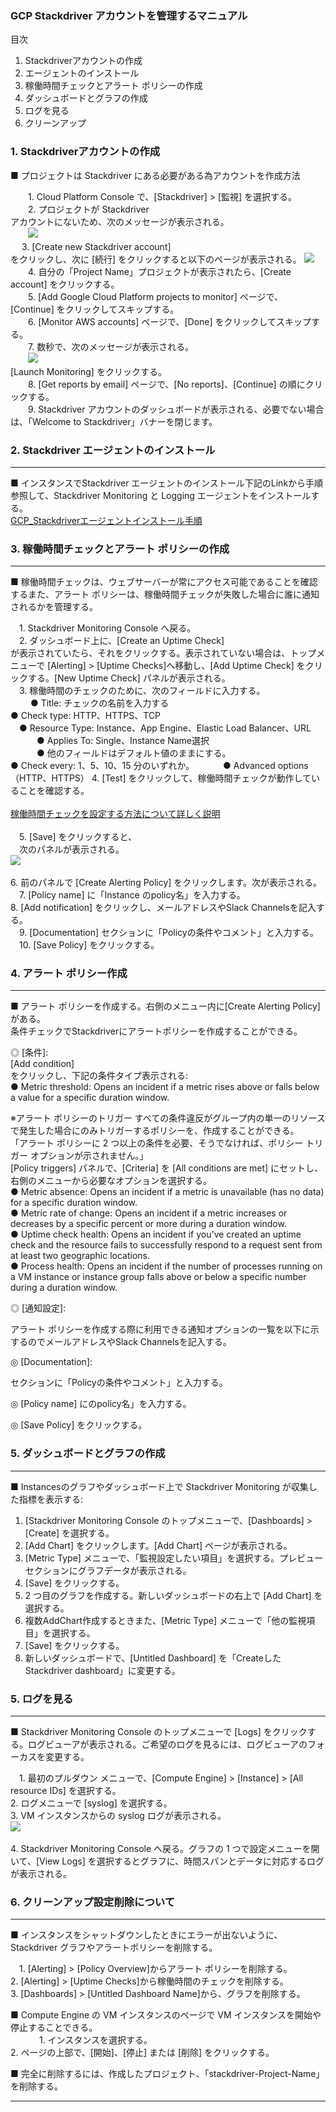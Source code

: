 ### GCP Stackdriver アカウントを管理するマニュアル

目次

1. Stackdriverアカウントの作成
2. エージェントのインストール
3. 稼働時間チェックとアラート ポリシーの作成
4. ダッシュボードとグラフの作成
5. ログを見る
6. クリーンアップ

### 1. Stackdriverアカウントの作成

■ プロジェクトは Stackdriver にある必要がある為アカウントを作成方法

　　1. Cloud Platform Console で、[Stackdriver] > [監視] を選択する。<br>
　　2. プロジェクトが Stackdriver<br> アカウントにないため、次のメッセージが表示される。<br>
　　![](create%20a%20new%20account.png)<br>
　
    3. [Create new Stackdriver account]<br> をクリックし、次に [続行] をクリックすると以下のページが表示される。
    ![](create-a-stackdriver-account.png)<br>
　　4. 自分の「Project Name」プロジェクトが表示されたら、[Create account] をクリックする。<br>
　　5. [Add Google Cloud Platform projects to monitor] ページで、[Continue] をクリックしてスキップする。<br>
　　6. [Monitor AWS accounts] ページで、[Done] をクリックしてスキップする。<br>
　　7. 数秒で、次のメッセージが表示される。<br>
　　![](finished-initial-collection.png)<br>[Launch Monitoring] をクリックする。<br>
　　8. [Get reports by email] ページで、[No reports]、[Continue] の順にクリックする。<br>
　　9. Stackdriver アカウントのダッシュボードが表示される、必要でない場合は、「Welcome to Stackdriver」バナーを閉じます。
    

### 2. Stackdriver エージェントのインストール
------

■ インスタンスでStackdriver エージェントのインストール下記のLinkから手順参照して、Stackdriver Monitoring と Logging エージェントをインストールする。<br>
[GCP_Stackdriverエージェントインストール手順](https://github.com/fastretailing/fr-monitoring-doc/blob/master/Service/GCP_SD-FR_Monitoring/GCP_Stackdriver%E3%82%A8%E3%83%BC%E3%82%B8%E3%82%A7%E3%83%B3%E3%83%88%E3%82%A4%E3%83%B3%E3%82%B9%E3%83%88%E3%83%BC%E3%83%AB%E6%89%8B%E9%A0%86.md)

### 3. 稼働時間チェックとアラート ポリシーの作成
---------

■ 稼働時間チェックは、ウェブサーバーが常にアクセス可能であることを確認するまた、アラート ポリシーは、稼働時間チェックが失敗した場合に誰に通知されるかを管理する。

　1. Stackdriver Monitoring Console へ戻る。<br>
　2. ダッシュボード上に、[Create an Uptime Check]<br> が表示されていたら、それをクリックする。表示されていない場合は、トップメニューで [Alerting] > [Uptime Checks]へ移動し、[Add Uptime Check] をクリックする。[New Uptime Check] パネルが表示される。<br>
　3. 稼働時間のチェックのために、次のフィールドに入力する。<br>
　　  ● Title: チェックの名前を入力する<br>
      ● Check type: HTTP、HTTPS、TCP<br>
    　● Resource Type: Instance、App Engine、Elastic Load Balancer、URL<br>
　　　● Applies To: Single、Instance Name選択<br>
　　　● 他のフィールドはデフォルト値のままにする。<br>
      ● Check every: 1、5、10、15 分のいずれか。
　　　● Advanced options（HTTP、HTTPS）
  4. [Test] をクリックして、稼働時間チェックが動作していることを確認する。<br><br>
   [稼働時間チェックを設定する方法について詳しく説明](https://cloud.google.com/monitoring/alerts/uptime-checks)<br><br>
　5. [Save] をクリックすると、<br>
　次のパネルが表示される。<br>
  ![](alerting-policy%20name.png)<br><br>
  6. 前のパネルで [Create Alerting Policy] をクリックします。次が表示される。<br>
　7. [Policy name] に「Instance のpolicy名」を入力する。<br>
  8. [Add notification] をクリックし、メールアドレスやSlack Channelsを記入する。<br>
　9. [Documentation] セクションに「Policyの条件やコメント」と入力する。<br>
　10. [Save Policy] をクリックする。

### 4. アラート ポリシー作成
------

■ アラート ポリシーを作成する。右側のメニュー内に[Create Alerting Policy]がある。<br>
条件チェックでStackdriverにアラートポリシーを作成することができる。

◎ [条件]:<br>
[Add condition]<br> をクリックし、下記の条件タイプ表示される:<br>
    ● Metric threshold: Opens an incident if a metric rises above or falls below a value for a specific duration window.<br>
    
※アラート ポリシーのトリガー
すべての条件違反がグループ内の単一のリソースで発生した場合にのみトリガーするポリシーを、作成することができる。<br>
「アラート ポリシーに 2 つ以上の条件を必要、そうでなければ、ポリシー トリガー オプションが示されません。」<br>
[Policy triggers] パネルで、[Criteria] を [All conditions are met] にセットし、右側のメニューから必要なオプションを選択する。<br>
    ● Metric absence: Opens an incident if a metric is unavailable (has no data) for a specific duration window.<br>
    ● Metric rate of change: Opens an incident if a metric increases or decreases by a specific percent or more during a duration window.<br>
    ● Uptime check health: Opens an incident if you've created an uptime check and the resource fails to successfully respond to a request sent from at least two geographic locations.<br>
    ● Process health: Opens an incident if the number of processes running on a VM instance or instance group falls above or below a specific number during a duration window.<br>
    
◎ [通知設定]:

アラート ポリシーを作成する際に利用できる通知オプションの一覧を以下に示するのでメールアドレスやSlack Channelsを記入する。<br>

◎ [Documentation]:

セクションに「Policyの条件やコメント」と入力する。<br>

◎ [Policy name] にのpolicy名」を入力する。<br>

◎ [Save Policy] をクリックする。


### 5. ダッシュボードとグラフの作成
------

■ Instancesのグラフやダッシュボード上で Stackdriver Monitoring が収集した指標を表示する:

  1. [Stackdriver Monitoring Console のトップメニューで、[Dashboards] > [Create] を選択する。<br>
  2. [Add Chart] をクリックします。[Add Chart] ページが表示される。<br>
  3. [Metric Type] メニューで、「監視設定したい項目」を選択する。プレビュー セクションにグラフデータが表示される。<br>
  4. [Save] をクリックする。<br>
  5. 2 つ目のグラフを作成する。新しいダッシュボードの右上で [Add Chart] を選択する。<br>
  6. 複数AddChart作成するときまた、[Metric Type] メニューで「他の監視項目」を選択する。<br>
  7. [Save] をクリックする。<br>
  8. 新しいダッシュボードで、[Untitled Dashboard] を「CreateしたStackdriver  dashboard」に変更する。


### 5. ログを見る
------

■ Stackdriver Monitoring Console のトップメニューで [Logs] をクリックする。ログビューアが表示される。ご希望のログを見るには、ログビューアのフォーカスを変更する。

　1. 最初のプルダウン メニューで、[Compute Engine] > [Instance] > [All resource IDs] を選択する。<br>
  2. ログメニューで [syslog] を選択する。<br>
  3. VM インスタンスからの syslog ログが表示される。<br>
  ![](logs-viewer.png)<br><br>
  4. Stackdriver Monitoring Console へ戻る。グラフの 1 つで設定メニューを開いて、[View Logs] を選択するとグラフに、時間スパンとデータに対応するログが表示される。 
    

### 6. クリーンアップ設定削除について
------

■ インスタンスをシャットダウンしたときにエラーが出ないように、Stackdriver グラフやアラートポリシーを削除する。<br>

　1. [Alerting] > [Policy Overview]からアラート ポリシーを削除する。<br>
  2. [Alerting] > [Uptime Checks]から稼働時間のチェックを削除する。<br>
  3. [Dashboards] > [Untitled Dashboard Name]から、グラフを削除する。
    

■ Compute Engine の VM インスタンスのページで VM インスタンスを開始や停止することできる。<br>
　　
　1. インスタンスを選択する。<br>
  2. ページの上部で、[開始]、[停止] または [削除] をクリックする。


■ 完全に削除するには、作成したプロジェクト、「stackdriver-Project-Name」を削除する。

----------------------------------




